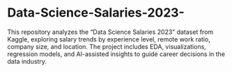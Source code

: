 # Data-Science-Salaries-2023-
This repository analyzes the “Data Science Salaries 2023” dataset from Kaggle, exploring salary trends by experience level, remote work ratio, company size, and location. The project includes EDA, visualizations, regression models, and AI-assisted insights to guide career decisions in the data industry.
